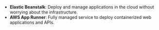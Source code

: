 - **Elastic Beanstalk**: Deploy and manage applications in the cloud without worrying about the infrastructure.
- **AWS App Runner**: Fully managed service to deploy containerized web applications and APIs.